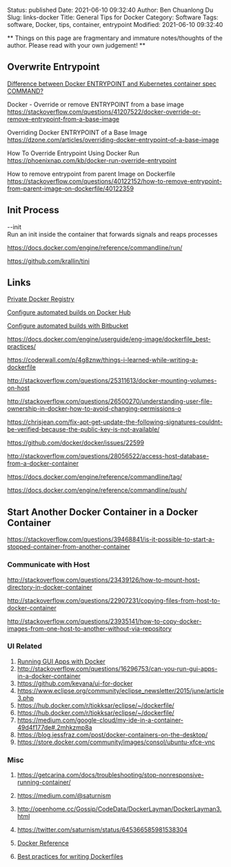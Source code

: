Status: published
Date: 2021-06-10 09:32:40
Author: Ben Chuanlong Du
Slug: links-docker
Title: General Tips for Docker
Category: Software
Tags: software, Docker, tips, container, entrypoint
Modified: 2021-06-10 09:32:40

**
Things on this page are
fragmentary and immature notes/thoughts of the author.
Please read with your own judgement!
**

## Overwrite Entrypoint

[Difference between Docker ENTRYPOINT and Kubernetes container spec COMMAND?](https://stackoverflow.com/questions/44316361/difference-between-docker-entrypoint-and-kubernetes-container-spec-command)

Docker - Override or remove ENTRYPOINT from a base image
https://stackoverflow.com/questions/41207522/docker-override-or-remove-entrypoint-from-a-base-image

Overriding Docker ENTRYPOINT of a Base Image
https://dzone.com/articles/overriding-docker-entrypoint-of-a-base-image


How To Override Entrypoint Using Docker Run
https://phoenixnap.com/kb/docker-run-override-entrypoint

How to remove entrypoint from parent Image on Dockerfile
https://stackoverflow.com/questions/40122152/how-to-remove-entrypoint-from-parent-image-on-dockerfile/40122359

## Init Process

--init	
Run an init inside the container that forwards signals and reaps processes

https://docs.docker.com/engine/reference/commandline/run/

https://github.com/krallin/tini




## Links

[Private Docker Registry](https://docs.docker.com/registry/deploying/)

[Configure automated builds on Docker Hub](https://docs.docker.com/docker-hub/builds/)

[Configure automated builds with Bitbucket](https://docs.docker.com/docker-hub/bitbucket/)

https://docs.docker.com/engine/userguide/eng-image/dockerfile_best-practices/

https://coderwall.com/p/4g8znw/things-i-learned-while-writing-a-dockerfile

http://stackoverflow.com/questions/25311613/docker-mounting-volumes-on-host

http://stackoverflow.com/questions/26500270/understanding-user-file-ownership-in-docker-how-to-avoid-changing-permissions-o

https://chrisjean.com/fix-apt-get-update-the-following-signatures-couldnt-be-verified-because-the-public-key-is-not-available/

https://github.com/docker/docker/issues/22599

http://stackoverflow.com/questions/28056522/access-host-database-from-a-docker-container

https://docs.docker.com/engine/reference/commandline/tag/

https://docs.docker.com/engine/reference/commandline/push/

## Start Another Docker Container in a Docker Container

https://stackoverflow.com/questions/39468841/is-it-possible-to-start-a-stopped-container-from-another-container

### Communicate with Host

http://stackoverflow.com/questions/23439126/how-to-mount-host-directory-in-docker-container

http://stackoverflow.com/questions/22907231/copying-files-from-host-to-docker-container

http://stackoverflow.com/questions/23935141/how-to-copy-docker-images-from-one-host-to-another-without-via-repository

### UI Related

1. [Running GUI Apps with Docker](http://fabiorehm.com/blog/2014/09/11/running-gui-apps-with-docker/)
2. <http://stackoverflow.com/questions/16296753/can-you-run-gui-apps-in-a-docker-container>
2. <https://github.com/kevana/ui-for-docker>
2. <https://www.eclipse.org/community/eclipse_newsletter/2015/june/article3.php>
2. <https://hub.docker.com/r/tiokksar/eclipse/~/dockerfile/>
2. <https://hub.docker.com/r/tiokksar/eclipse/~/dockerfile/>
2. <https://medium.com/google-cloud/my-ide-in-a-container-49d4f177de#.2mhkzmp8a>
2. <https://blog.jessfraz.com/post/docker-containers-on-the-desktop/>
2. <https://store.docker.com/community/images/consol/ubuntu-xfce-vnc>

### Misc

1. <https://getcarina.com/docs/troubleshooting/stop-nonresponsive-running-container/>
2. <https://medium.com/@saturnism>
3. <http://openhome.cc/Gossip/CodeData/DockerLayman/DockerLayman3.html>
4. <https://twitter.com/saturnism/status/645366585981538304>


1. [Docker Reference](https://docs.docker.com/engine/reference/builder/)

2. [Best practices for writing Dockerfiles](https://docs.docker.com/engine/userguide/eng-image/dockerfile_best-practices/)
